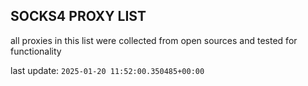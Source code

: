 ## SOCKS4 PROXY LIST

all proxies in this list were collected from open sources and tested for functionality

last update: `2025-01-20 11:52:00.350485+00:00`